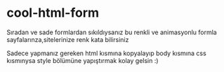 # cool-html-form

Sıradan ve sade formlardan sıkıldıysanız bu renkli ve animasyonlu formla sayfalarınza,sitelerinize renk kata bilirsiniz

Sadece yapmanız gereken html kısmına kopyalayıp body kısmına css kısmınysa style bölümüne yapıştırmak kolay gelsin :)

